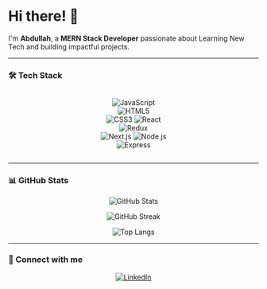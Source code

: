 # Hi there! 👋

I'm **Abdullah**, a **MERN Stack Developer** passionate about Learning New Tech and building impactful projects.

---

### 🛠 Tech Stack

<div align="center" style="display: flex; flex-wrap: wrap; justify-content: center; gap: 5px;">
  
  ![JavaScript](https://img.shields.io/badge/JavaScript-F7DF1E.svg?style=flat&logo=javascript&logoColor=black)  
  ![HTML5](https://img.shields.io/badge/HTML5-E34F26.svg?style=flat&logo=html5&logoColor=white)  
  ![CSS3](https://img.shields.io/badge/CSS3-1572B6.svg?style=flat&logo=css3&logoColor=white)
  ![React](https://img.shields.io/badge/React-61DAFB.svg?style=flat&logo=react&logoColor=black)  
  ![Redux](https://img.shields.io/badge/Redux-764ABC.svg?style=flat&logo=redux&logoColor=white)  
  ![Next.js](https://img.shields.io/badge/Next.js-000000.svg?style=flat&logo=nextdotjs&logoColor=white)
  ![Node.js](https://img.shields.io/badge/Node.js-339933.svg?style=flat&logo=nodedotjs&logoColor=white)  
  ![Express](https://img.shields.io/badge/Express-000000.svg?style=flat&logo=express&logoColor=white)
  
</div>

---

### 📊 GitHub Stats

<div align="center">
  
  ![GitHub Stats](https://github-readme-stats.vercel.app/api?username=Abdullah7498&show_icons=true&theme=radical&hide=contribs,prs)
  
  ![GitHub Streak](https://github-readme-streak-stats.herokuapp.com/?user=Abdullah7498&theme=radical)
  
  ![Top Langs](https://github-readme-stats.vercel.app/api/top-langs/?username=Abdullah7498&langs_count=5&theme=radical&layout=compact&custom_title=Top%20Languages%20(Frontend%20&%20Backend))
  
</div>

---

### 🔗 Connect with me

<div align="center">
  
[![LinkedIn](https://img.shields.io/badge/LinkedIn-0077B5?style=for-the-badge&logo=linkedin&logoColor=white)](https://www.linkedin.com/in/abdullah-tanveer-772956309)
  
</div>
